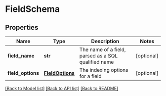 # FieldSchema

## Properties
Name | Type | Description | Notes
------------ | ------------- | ------------- | -------------
**field_name** | **str** | The name of a field, parsed as a SQL qualified name | [optional] 
**field_options** | [**FieldOptions**](FieldOptions.md) | The indexing options for a field | [optional] 

[[Back to Model list]](../README.md#documentation-for-models) [[Back to API list]](../README.md#documentation-for-api-endpoints) [[Back to README]](../README.md)


